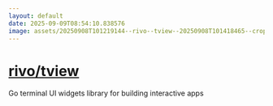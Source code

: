 ```yaml
---
layout: default
date: 2025-09-09T08:54:10.838576
image: assets/20250908T101219144--rivo--tview--20250908T101418465--cropped.png
---
```


# [rivo/tview](https://github.com/rivo/tview)

Go terminal UI widgets library for building interactive apps
